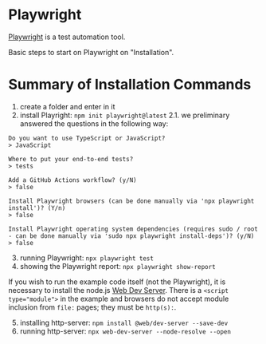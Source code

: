 Playwright
==========

[Playwright](https://playwright.dev/) is a test automation tool.

Basic steps to start on Playwright on "Installation".

# Summary of Installation Commands

1. create a folder and enter in it
2. install Playright: `npm init playwright@latest`
  2.1. we preliminary answered the questions in the following way:

~~~
Do you want to use TypeScript or JavaScript?
> JavaScript

Where to put your end-to-end tests?
> tests

Add a GitHub Actions workflow? (y/N)
> false

Install Playwright browsers (can be done manually via 'npx playwright install')? (Y/n)
> false

Install Playwright operating system dependencies (requires sudo / root - can be done manually via 'sudo npx playwright install-deps')? (y/N)
> false
~~~

3. running Playwright: `npx playwright test`
4. showing the Playwright report: `npx playwright show-report`

If you wish to run the example code itself (not the Playwright), it is necessary to install the node.js [Web Dev Server](https://modern-web.dev/docs/dev-server/overview/). There is a `<script type="module">` in the example and browsers do not accept module inclusion from `file:` pages; they must be `http(s):`.

5. installing http-server: `npm install @web/dev-server --save-dev`
6. running http-server: `npx web-dev-server --node-resolve --open`